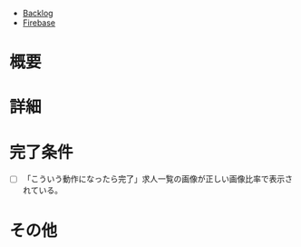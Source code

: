 - [Backlog]()
- [Firebase]()

# 概要



# 詳細



# 完了条件

- [ ] 「こういう動作になったら完了」求人一覧の画像が正しい画像比率で表示されている。

# その他

